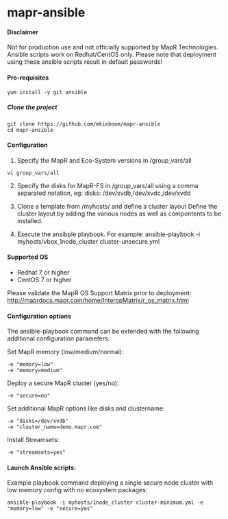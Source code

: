 # mapr-ansible

#### Disclaimer
Not for production use and not officially supported by MapR Technologies.
Ansible scripts work on Redhat/CentOS only.
Please note that deployment using these ansible scripts result in default passwords!

#### Pre-requisites
```
yum install -y git ansible
```

##### Clone the project
```
git clone https://github.com/mkieboom/mapr-ansible
cd mapr-ansible
```

#### Configuration
1. Specify the MapR and Eco-System versions in /group_vars/all
```
vi group_vars/all
```

2. Specify the disks for MapR-FS in /group_vars/all using a comma separated notation, eg:
disks: /dev/xvdb,/dev/xvdc,/dev/xvdd

3. Clone a template from /myhosts/ and define a cluster layout
Define the cluster layout by adding the various nodes as well as compontents to be installed.

4. Execute the ansibple playbook. For example:
ansible-playbook -i myhosts/vbox_1node_cluster cluster-unsecure.yml


#### Supported OS

* Redhat 7 or higher
* CentOS 7 or higher

Please validate the MapR OS Support Matrix prior to deployment:
http://maprdocs.mapr.com/home/InteropMatrix/r_os_matrix.html

#### Configuration options
The ansible-playbook command can be extended with the following additional configuration parameters:

Set MapR memory (low/medium/normal):
```
-e "memory=low"
-e "memory=medium"
```

Deploy a secure MapR cluster (yes/no):
```
-e "secure=no"
```

Set additional MapR options like disks and clustername:
```
-e "disks=/dev/xvdb"
-e "cluster_name=demo.mapr.com"
```

Install Streamsets:
```
-e "streamsets=yes"
```


#### Launch Ansible scripts:
Example playbook command deploying a single secure node cluster with low memory config with no ecosystem packages:
```
ansible-playbook -i myhosts/1node_cluster cluster-minimum.yml -e "memory=low" -e "secure=yes"
```

